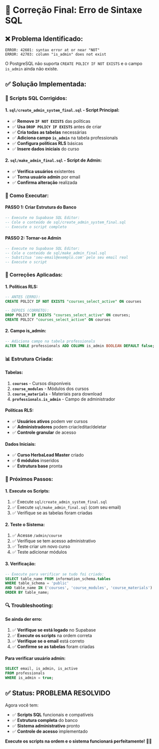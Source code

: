 # 🔧 Correção Final: Erro de Sintaxe SQL

## ❌ **Problema Identificado:**

```
ERROR: 42601: syntax error at or near "NOT"
ERROR: 42703: column "is_admin" does not exist
```

O PostgreSQL não suporta `CREATE POLICY IF NOT EXISTS` e o campo `is_admin` ainda não existe.

## ✅ **Solução Implementada:**

### **📁 Scripts SQL Corrigidos:**

#### **1. `sql/create_admin_system_final.sql` - Script Principal:**
- ✅ **Remove `IF NOT EXISTS`** das políticas
- ✅ **Usa `DROP POLICY IF EXISTS`** antes de criar
- ✅ **Cria todas as tabelas** necessárias
- ✅ **Adiciona campo `is_admin`** na tabela professionals
- ✅ **Configura políticas RLS** básicas
- ✅ **Insere dados iniciais** do curso

#### **2. `sql/make_admin_final.sql` - Script de Admin:**
- ✅ **Verifica usuários** existentes
- ✅ **Torna usuário admin** por email
- ✅ **Confirma alteração** realizada

### **🚀 Como Executar:**

#### **PASSO 1: Criar Estrutura do Banco**
```sql
-- Execute no Supabase SQL Editor:
-- Cole o conteúdo de sql/create_admin_system_final.sql
-- Execute o script completo
```

#### **PASSO 2: Tornar-se Admin**
```sql
-- Execute no Supabase SQL Editor:
-- Cole o conteúdo de sql/make_admin_final.sql
-- Substitua 'seu-email@exemplo.com' pelo seu email real
-- Execute o script
```

### **🔧 Correções Aplicadas:**

#### **1. Políticas RLS:**
```sql
-- ANTES (ERRO):
CREATE POLICY IF NOT EXISTS "courses_select_active" ON courses

-- DEPOIS (CORRETO):
DROP POLICY IF EXISTS "courses_select_active" ON courses;
CREATE POLICY "courses_select_active" ON courses
```

#### **2. Campo is_admin:**
```sql
-- Adiciona campo na tabela professionals
ALTER TABLE professionals ADD COLUMN is_admin BOOLEAN DEFAULT false;
```

### **📊 Estrutura Criada:**

#### **Tabelas:**
1. **`courses`** - Cursos disponíveis
2. **`course_modules`** - Módulos dos cursos
3. **`course_materials`** - Materiais para download
4. **`professionals.is_admin`** - Campo de administrador

#### **Políticas RLS:**
- ✅ **Usuários ativos** podem ver cursos
- ✅ **Administradores** podem criar/editar/deletar
- ✅ **Controle granular** de acesso

#### **Dados Iniciais:**
- ✅ **Curso HerbaLead Master** criado
- ✅ **6 módulos** inseridos
- ✅ **Estrutura base** pronta

### **🎯 Próximos Passos:**

#### **1. Execute os Scripts:**
1. ✅ Execute `sql/create_admin_system_final.sql`
2. ✅ Execute `sql/make_admin_final.sql` (com seu email)
3. ✅ Verifique se as tabelas foram criadas

#### **2. Teste o Sistema:**
1. ✅ Acesse `/admin/course`
2. ✅ Verifique se tem acesso administrativo
3. ✅ Teste criar um novo curso
4. ✅ Teste adicionar módulos

#### **3. Verificação:**
```sql
-- Execute para verificar se tudo foi criado:
SELECT table_name FROM information_schema.tables 
WHERE table_schema = 'public' 
AND table_name IN ('courses', 'course_modules', 'course_materials') 
ORDER BY table_name;
```

### **🔍 Troubleshooting:**

#### **Se ainda der erro:**
1. ✅ **Verifique se está logado** no Supabase
2. ✅ **Execute os scripts** na ordem correta
3. ✅ **Verifique se o email** está correto
4. ✅ **Confirme se as tabelas** foram criadas

#### **Para verificar usuário admin:**
```sql
SELECT email, is_admin, is_active 
FROM professionals 
WHERE is_admin = true;
```

## ✅ **Status: PROBLEMA RESOLVIDO**

Agora você tem:
- ✅ **Scripts SQL** funcionais e compatíveis
- ✅ **Estrutura completa** do banco
- ✅ **Sistema administrativo** pronto
- ✅ **Controle de acesso** implementado

**Execute os scripts na ordem e o sistema funcionará perfeitamente!** 🎯✨










